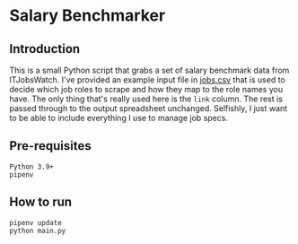 # Salary Benchmarker

## Introduction

This is a small Python script that grabs a set of salary benchmark data from ITJobsWatch. I've provided an example input
file in [jobs.csv](https://github.com/davelush/salary-benchmarker/blob/main/jobs.csv) that is used to decide which job 
roles to scrape and how they map to the role names you have. The only thing that's really used here is the `link` column. 
The rest is passed through to the output spreadsheet unchanged. Selfishly, I just want to be able to include everything I 
use to manage job specs.

## Pre-requisites

```
Python 3.9+
pipenv
```

## How to run

```shell
pipenv update
python main.py
```
